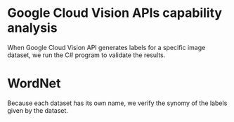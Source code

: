 # Google Cloud Vision APIs capability analysis
When Google Cloud Vision API generates labels for a specific image dataset, we run the C# program to validate the results.

# WordNet
Because each dataset has its own name, we verify the synomy of the labels given by the dataset.
